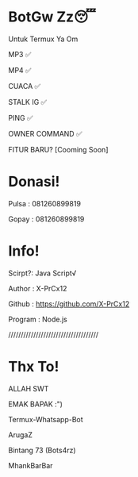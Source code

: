 # BotGw Zz😴
Untuk Termux Ya Om

MP3 ✅


MP4 ✅


CUACA ✅

   
STALK IG ✅


PING ✅


OWNER COMMAND ✅


   
  FITUR BARU?
  [Cooming Soon]
  
# Donasi!
Pulsa : 081260899819


Gopay : 081260899819



# Info!
Scirpt?: Java Script√


Author : X-PrCx12


Github : https://github.com/X-PrCx12


Program : Node.js


////////////////////////////////////



# Thx To!



ALLAH SWT

EMAK BAPAK :")

Termux-Whatsapp-Bot

ArugaZ

Bintang 73 (Bots4rz)

MhankBarBar
